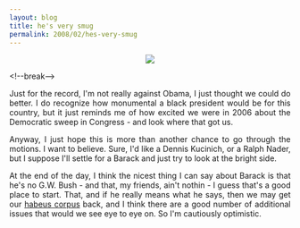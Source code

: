 ```yaml
---
layout: blog
title: he's very smug
permalink: 2008/02/hes-very-smug
---
```


<div align="center">
<img src="http://digbox.net/art/art.obama.va.afp.gi.jpg" />
</div>
<p>&lt;!--break--></p>
<div align="justify">
Just for the record, I'm not really  against Obama, I just thought we could do better. I do recognize how monumental a black president would be for this country, but it just reminds me of how excited we were in 2006 about the Democratic sweep in Congress - and look where that got us.
<p>Anyway, I just hope this is more than another chance to go through the motions. I want to believe. Sure, I'd like a Dennis Kucinich, or a Ralph Nader, but I suppose I'll settle for a Barack and just try to look at the bright side.</p>
<p>At the end of the day, I think the nicest thing I can say about Barack is that he's no G.W. Bush - and that, my friends, ain't nothin - I guess that's a good place to start. That, and if he really means what he says, then we may get our <a href="http://www.msnbc.msn.com/id/15358236/page/2/">habeus corpus</a> back, and I think there are a good number of additional issues that would we see eye to eye on. So I'm cautiously optimistic.
</p></div>
